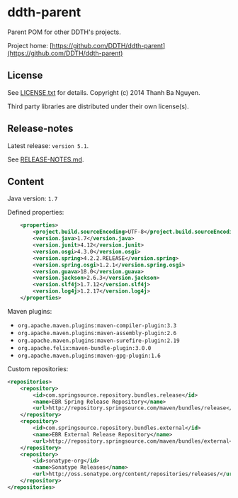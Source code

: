 ddth-parent
===========

Parent POM for other DDTH's projects.

Project home:
[https://github.com/DDTH/ddth-parent](https://github.com/DDTH/ddth-parent)


## License ##

See [LICENSE.txt](LICENSE.txt) for details. Copyright (c) 2014 Thanh Ba Nguyen.

Third party libraries are distributed under their own license(s).


## Release-notes ##

Latest release: `version 5.1`.

See [RELEASE-NOTES.md](RELEASE-NOTES.md).


## Content ##

Java version: `1.7`

Defined properties:

```xml
    <properties>
        <project.build.sourceEncoding>UTF-8</project.build.sourceEncoding>
        <version.java>1.7</version.java>
        <version.junit>4.12</version.junit>
        <version.osgi>4.3.0</version.osgi>
        <version.spring>4.2.2.RELEASE</version.spring>
        <version.spring.osgi>1.2.1</version.spring.osgi>
        <version.guava>18.0</version.guava>
        <version.jackson>2.6.3</version.jackson>
        <version.slf4j>1.7.12</version.slf4j>
        <version.log4j>1.2.17</version.log4j>
    </properties>
```

Maven plugins:

- `org.apache.maven.plugins:maven-compiler-plugin:3.3`
- `org.apache.maven.plugins:maven-assembly-plugin:2.6`
- `org.apache.maven.plugins:maven-surefire-plugin:2.19`
- `org.apache.felix:maven-bundle-plugin:3.0.0`
- `org.apache.maven.plugins:maven-gpg-plugin:1.6`

Custom repositories:

```xml
<repositories>
    <repository>
        <id>com.springsource.repository.bundles.release</id>
        <name>EBR Spring Release Repository</name>
        <url>http://repository.springsource.com/maven/bundles/release</url>
    </repository>
    <repository>
        <id>com.springsource.repository.bundles.external</id>
        <name>EBR External Release Repository</name>
        <url>http://repository.springsource.com/maven/bundles/external</url>
    </repository>
    <repository>
        <id>sonatype-org</id>
        <name>Sonatype Releases</name>
        <url>http://oss.sonatype.org/content/repositories/releases/</url>
    </repository>
</repositories>
```
